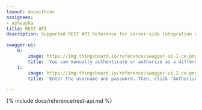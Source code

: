 ```yaml
---
layout: docwithnav
assignees:
- ashvayka
title: REST API
description: Supported REST API Reference for server-side integration of your IoT projects

swagger-ui:
    0:
        image: https://img.thingsboard.io/reference/swagger-ui-1-ce.png
        title: 'You can manually authenticate or authorize as a different user using the "Authorize" button in the top-right corner of the Swagger page.'
    1:
        image: https://img.thingsboard.io/reference/swagger-ui-2-ce.png
        title: 'Enter the username and password. Then, click "Authorize".'

---
```


{% include docs/reference/rest-api.md %}
